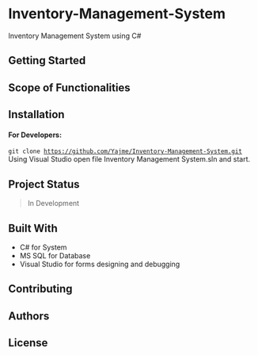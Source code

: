 # Inventory-Management-System
Inventory Management System using C# 


## Getting Started

<!--Description Here-->

## Scope of Functionalities

<!--Usage Here-->

## Installation
<!--Installation Here-->

#### For Developers:

<code>git clone https://github.com/Yajme/Inventory-Management-System.git</code>
<br> Using Visual Studio open file Inventory Management System.sln and start.

## Project Status
> In Development
## Built With

* C# for System 
* MS SQL for Database
* Visual Studio for forms designing and debugging
  

## Contributing

## Authors

## License
